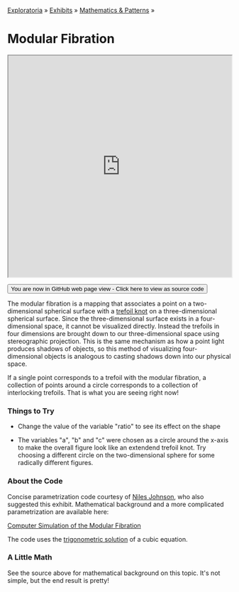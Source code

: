[Exploratoria]( http://exploratoria.github.io ) &raquo; [Exhibits]( http://exploratoria.github.io/exhibits/ ) &raquo;
[Mathematics & Patterns]( http://exploratoria.github.io/exhibits/mathematics/ ) &raquo;

# Modular Fibration

<iframe src=https://exploratoria.github.io/lib/code-edit-view/code-edit-view.html#https://exploratoria.github.io/exhibits/mathematics/modular-fibration/modular-fibration.html width=100% height=500px></iframe>

<span style="display: none">_View as a web page to see the content of this iframe_</span>

<span style="display: none"> [You are now in GitHub source code view - Click here to view as a web page]( http://exploratoria.github.io/exhibits/mathematics/modular-fibration/index.html 'View file as a web page' ) </span>
<input type=button value="You are now in GitHub web page view - Click here to view as source code" onclick="window.location.href='https://github.com/exploratoria/exploratoria.github.io/tree/master/exhibits/mathematics/modular-fibration/'" />

The modular fibration is a mapping that associates a point on a two-dimensional spherical surface with a [trefoil knot](https://en.wikipedia.org/wiki/Trefoil_knot) on a three-dimensional spherical surface. Since the three-dimensional surface exists in a four-dimensional space, it cannot be visualized directly. Instead the trefoils in four dimensions are brought down to our three-dimensional space using stereographic projection. This is the same mechanism as how a point light produces shadows of objects, so this method of visualizing four-dimensional objects is analogous to casting shadows down into our physical space.

If a single point corresponds to a trefoil with the modular fibration, a collection of points around a circle corresponds to a collection of interlocking trefoils. That is what you are seeing right now!

### Things to Try

* Change the value of the variable "ratio" to see its effect on the shape

* The variables "a", "b" and "c" were chosen as a circle around the x-axis to make the overall figure look like an extendend trefoil knot. Try choosing a different circle on the two-dimensional sphere for some radically different figures.
 
### About the Code

Concise parametrization code courtesy of [Niles Johnson](https://nilesjohnson.net), who also suggested this exhibit. Mathematical background and a more complicated parametrization are available here:

[Computer Simulation of the Modular Fibration](https://docs.google.com/a/aims.ac.za/viewer?a=v&pid=sites&srcid=YWltcy5hYy56YXxhcmNoaXZlfGd4OjU1ZDFlMjFiN2M2YjdlYTg)  

The code uses the [trigonometric solution](https://en.wikipedia.org/wiki/Cubic_function#Trigonometric_and_hyperbolic_solutions) of a cubic equation.

### A Little Math

See the source above for mathematical background on this topic. It's not simple, but the end result is pretty!
